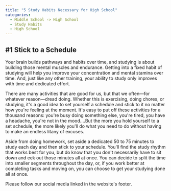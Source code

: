```yaml
---
title: "5 Study Habits Necessary for High School"
categories:
  - Middle School -> High School
  - Study Habits
  - High School
---
```


<!---
<audio controls>
  <source src="horse.ogg" type="audio/ogg">
  <source src="horse.mp3" type="audio/mpeg">
</audio>
--->

<h2><b>#1 Stick to a Schedule</b></h2>
  <p>Your brain builds pathways and habits over time, and studying is about building those mental muscles and endurance. Getting into a fixed habit of studying will help you improve your concentration and mental stamina over time. And, just like any other training, your ability to study only improves with time and dedicated effort.

There are many activities that are good for us, but that we often—for whatever reason—dread doing. Whether this is exercising, doing chores, or studying, it's a good idea to set yourself a schedule and stick to it no matter how you're feeling at the moment. It's easy to put off these activities for a thousand reasons: you're busy doing something else, you're tired, you have a headache, you're not in the mood.…But the more you hold yourself to a set schedule, the more likely you'll do what you need to do without having to make an endless litany of excuses.

Aside from doing homework, set aside a dedicated 50 to 75 minutes to study each day and then stick to your schedule. You'll find the study rhythm that works best for you, but do know that you don't necessarily have to sit down and eek out those minutes all at once. You can decide to split the time into smaller segments throughout the day, or, if you work better at completing tasks and moving on, you can choose to get your studying done all at once.</p>



<caption>Please follow our social media linked in the website's footer.</caption>



